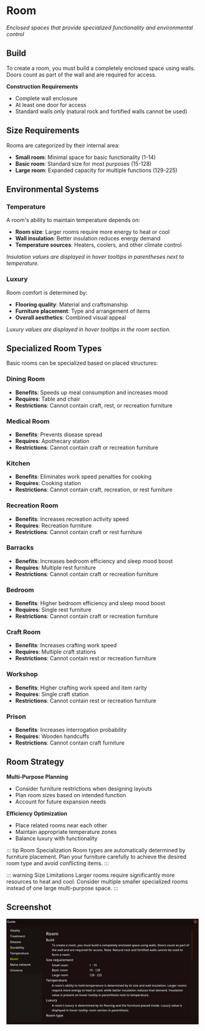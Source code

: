 # Room

*Enclosed spaces that provide specialized functionality and environmental control*

## Build

To create a room, you must build a completely enclosed space using walls. Doors count as part of the wall and are required for access.

**Construction Requirements**
- Complete wall enclosure
- At least one door for access
- Standard walls only (natural rock and fortified walls cannot be used)

## Size Requirements

Rooms are categorized by their internal area:

- **Small room**: Minimal space for basic functionality (1-14)
- **Basic room**: Standard size for most purposes (15-128)
- **Large room**: Expanded capacity for multiple functions (129-225)

## Environmental Systems

### Temperature

A room's ability to maintain temperature depends on:
- **Room size**: Larger rooms require more energy to heat or cool
- **Wall insulation**: Better insulation reduces energy demand
- **Temperature sources**: Heaters, coolers, and other climate control

*Insulation values are displayed in hover tooltips in parentheses next to temperature.*

### Luxury

Room comfort is determined by:
- **Flooring quality**: Material and craftsmanship
- **Furniture placement**: Type and arrangement of items
- **Overall aesthetics**: Combined visual appeal

*Luxury values are displayed in hover tooltips in the room section.*

## Specialized Room Types

Basic rooms can be specialized based on placed structures:

### Dining Room
- **Benefits**: Speeds up meal consumption and increases mood
- **Requires**: Table and chair
- **Restrictions**: Cannot contain craft, rest, or recreation furniture

### Medical Room
- **Benefits**: Prevents disease spread
- **Requires**: Apothecary station
- **Restrictions**: Cannot contain craft or recreation furniture

### Kitchen
- **Benefits**: Eliminates work speed penalties for cooking
- **Requires**: Cooking station
- **Restrictions**: Cannot contain craft, recreation, or rest furniture

### Recreation Room
- **Benefits**: Increases recreation activity speed
- **Requires**: Recreation furniture
- **Restrictions**: Cannot contain craft or rest furniture

### Barracks
- **Benefits**: Increases bedroom efficiency and sleep mood boost
- **Requires**: Multiple rest furniture
- **Restrictions**: Cannot contain craft or recreation furniture

### Bedroom
- **Benefits**: Higher bedroom efficiency and sleep mood boost
- **Requires**: Single rest furniture
- **Restrictions**: Cannot contain craft or recreation furniture

### Craft Room
- **Benefits**: Increases crafting work speed
- **Requires**: Multiple craft stations
- **Restrictions**: Cannot contain rest or recreation furniture

### Workshop
- **Benefits**: Higher crafting work speed and item rarity
- **Requires**: Single craft station
- **Restrictions**: Cannot contain rest or recreation furniture

### Prison
- **Benefits**: Increases interrogation probability
- **Requires**: Wooden handcuffs
- **Restrictions**: Cannot contain craft furniture

## Room Strategy

**Multi-Purpose Planning**
- Consider furniture restrictions when designing layouts
- Plan room sizes based on intended function
- Account for future expansion needs

**Efficiency Optimization**
- Place related rooms near each other
- Maintain appropriate temperature zones
- Balance luxury with functionality

::: tip Room Specialization
Room types are automatically determined by furniture placement. 
Plan your furniture carefully to achieve the desired room type and avoid conflicting items.
:::

::: warning Size Limitations
Larger rooms require significantly more resources to heat and cool. 
Consider multiple smaller specialized rooms instead of one large multi-purpose space.
:::

## Screenshot

![Guide](/resources/menus/guide.png)